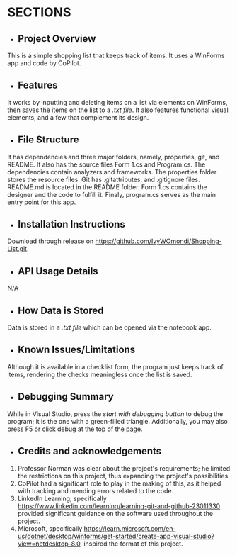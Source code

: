 # SECTIONS
- ## **Project Overview**
This is a simple shopping list that keeps track of items. It uses a WinForms app and code by CoPilot. 
- ## **Features**
It works by inputting and deleting items on a list via elements on WinForms, then saves the items on the list to a *.txt file*. It also features functional visual elements, and a few that complement its design. 
- ## **File Structure**
It has dependencies and three major folders, namely, properties, git, and README. It also has the source files Form 1.cs and Program.cs. The dependencies contain analyzers and frameworks. The properties folder stores the resource files. Git has .gitattributes, and .gitignore files. README.md is located in the README folder. Form 1.cs contains the designer and the code to fulfill it. Finaly, program.cs serves as the main entry point for this app. 
- ## **Installation Instructions**
Download through release on https://github.com/IvyWOmondi/Shopping-List.git.
- ## **API Usage Details**
N/A
- ## **How Data is Stored**
Data is stored in a *.txt file* which can be opened via the notebook app.  
- ## **Known Issues/Limitations**
Although it is available in a checklist form, the program just keeps track of items, rendering the checks meaningless once the list is saved.
- ## **Debugging Summary**
While in Visual Studio, press the *start with debugging button* to debug the program; it is the one with a green-filled triangle. Additionally, you may also press F5 or click debug at the top of the page. 
- ## **Credits and acknowledgements**
1. Professor Norman was clear about the project's requirements; he limited the restrictions on this project, thus expanding the project's possibilities.
2. CoPilot had a significant role to play in the making of this, as it helped with tracking and mending errors related to the code.
3. LinkedIn Learning, specifically https://www.linkedin.com/learning/learning-git-and-github-23011330 provided significant guidance on the software used throughout the project.
4. Microsoft, specifically https://learn.microsoft.com/en-us/dotnet/desktop/winforms/get-started/create-app-visual-studio?view=netdesktop-8.0, inspired the format of this project. 
